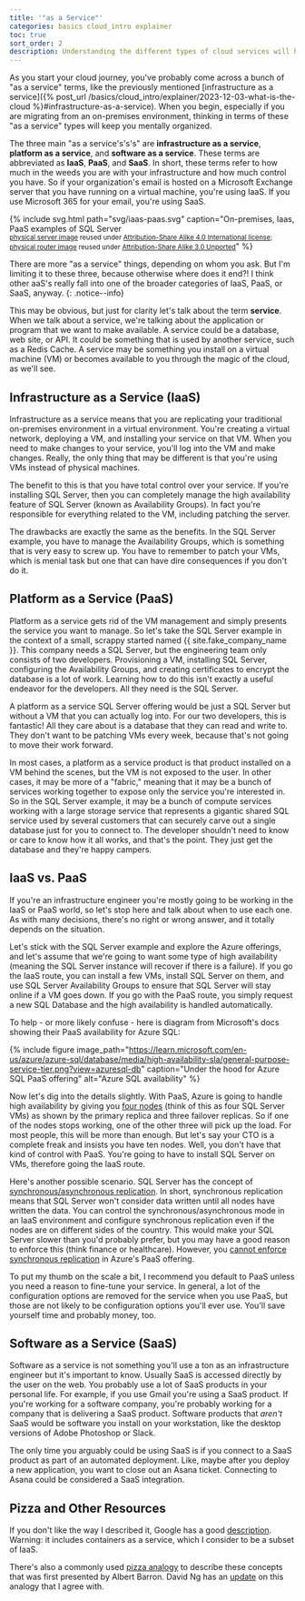 ```yaml
---
title: '"as a Service"'
categories: basics cloud_intro explainer
toc: true
sort_order: 2
description: Understanding the different types of cloud services will help you think clearly
---
```

As you start your cloud journey, you've probably come across a bunch of "as a service" terms, like the previously mentioned [infrastructure as a service]({% post_url /basics/cloud_intro/explainer/2023-12-03-what-is-the-cloud %}#infrastructure-as-a-service). When you begin, especially if you are migrating from an on-premises environment, thinking in terms of these "as a service" types will keep you mentally organized.

The three main "as a service's's's" are **infrastructure as a service**, **platform as a service**, and **software as a service**. These terms are abbreviated as **IaaS**, **PaaS**, and **SaaS**.<!--more--> In short, these terms refer to how much in the weeds you are with your infrastructure and how much control you have. So if your organization's email is hosted on a Microsoft Exchange server that you have running on a virtual machine, you're using IaaS. If you use Microsoft 365 for your email, you're using SaaS.

{% include svg.html path="svg/iaas-paas.svg" caption="On-premises, Iaas, PaaS examples of SQL Server<br /><small>[physical server image](https://commons.wikimedia.org/wiki/File:Generic_Server_Icon.svg) reused under [Attribution-Share Alike 4.0 International license](https://creativecommons.org/licenses/by-sa/4.0/deed.en); [physical router image](https://commons.wikimedia.org/wiki/File:Router.svg) reused under [Attribution-Share Alike 3.0 Unported](https://creativecommons.org/licenses/by-sa/3.0/deed.en)</small>" %}

There are more "as a service" things, depending on whom you ask. But I'm limiting it to these three, because otherwise where does it end?! I think other aaS's really fall into one of the broader categories of IaaS, PaaS, or SaaS, anyway.
{: .notice--info}

This may be obvious, but just for clarity let's talk about the term **service**. When we talk about a service, we're talking about the application or program that we want to make available. A service could be a database, web site, or API. It could be something that is used by another service, such as a Redis Cache. A service may be something you install on a virtual machine (VM) or becomes available to you through the magic of the cloud, as we'll see.

## Infrastructure as a Service (IaaS)

Infrastructure as a service means that you are replicating your traditional on-premises environment in a virtual environment. You're creating a virtual network, deploying a VM, and installing your service on that VM. When you need to make changes to your service, you'll log into the VM and make changes. Really, the only thing that may be different is that you're using VMs instead of physical machines.

The benefit to this is that you have total control over your service. If you're installing SQL Server, then you can completely manage the high availability feature of SQL Server (known as Availability Groups). In fact you're responsible for everything related to the VM, including patching the server.

The drawbacks are exactly the same as the benefits. In the SQL Server example, you have to manage the Availability Groups, which is something that is very easy to screw up. You have to remember to patch your VMs, which is menial task but one that can have dire consequences if you don't do it.

## Platform as a Service (PaaS)

Platform as a service gets rid of the VM management and simply presents the service you want to manage. So let's take the SQL Server example in the context of a small, scrappy started named {{ site.fake_company_name }}. This company needs a SQL Server, but the engineering team only consists of two developers. Provisioning a VM, installing SQL Server, configuring the Availability Groups, and creating certificates to encrypt the database is a lot of work. Learning how to do this isn't exactly a useful endeavor for the developers. All they need is the SQL Server.

A platform as a service SQL Server offering would be just a SQL Server but without a VM that you can actually log into. For our two developers, this is fantastic! All they care about is a database that they can read and write to. They don't want to be patching VMs every week, because that's not going to move their work forward.

In most cases, a platform as a service product is that product installed on a VM behind the scenes, but the VM is not exposed to the user. In other cases, it may be more of a "fabric," meaning that it may be a bunch of services working together to expose only the service you're interested in. So in the SQL Server example, it may be a bunch of compute services working with a large storage service that represents a gigantic shared SQL service used by several customers that can securely carve out a single database just for you to connect to. The developer shouldn't need to know or care to know how it all works, and that's the point. They just get the database and they're happy campers.

## IaaS vs. PaaS

If you're an infrastructure engineer you're mostly going to be working in the IaaS or PaaS world, so let's stop here and talk about when to use each one. As with many decisions, there's no right or wrong answer, and it totally depends on the situation.

Let's stick with the SQL Server example and explore the Azure offerings, and let's assume that we're going to want some type of high availability (meaning the SQL Server instance will recover if there is a failure). If you go the IaaS route, you can install a few VMs, install SQL Server on them, and use SQL Server Availability Groups to ensure that SQL Server will stay online if a VM goes down. If you go with the PaaS route, you simply request a new SQL Database and the high availability is handled automatically.

To help - or more likely confuse - here is diagram from Microsoft's docs showing their PaaS availability for Azure SQL:

{% include figure image_path="https://learn.microsoft.com/en-us/azure/azure-sql/database/media/high-availability-sla/general-purpose-service-tier.png?view=azuresql-db" caption="Under the hood for Azure SQL PaaS offering" alt="Azure SQL availability" %}

Now let's dig into the details slightly. With PaaS, Azure is going to handle high availability by giving you [four nodes](https://learn.microsoft.com/en-us/azure/azure-sql/database/high-availability-sla?view=azuresql-db&tabs=azure-powershell#general-purpose-service-tier-zone-redundant-availability) (think of this as four SQL Server VMs) as shown by the primary replica and three failover replicas. So if one of the nodes stops working, one of the other three will pick up the load. For most people, this will be more than enough. But let's say your CTO is a complete freak and insists you have ten nodes. Well, you don't have that kind of control with PaaS. You're going to have to install SQL Server on VMs, therefore going the IaaS route.

Here's another possible scenario. SQL Server has the concept of [synchronous/asynchronous replication](https://learn.microsoft.com/en-us/sql/database-engine/availability-groups/windows/availability-modes-always-on-availability-groups). In short, synchronous replication means that SQL Server won't consider data written until all nodes have written the data. You can control the synchronous/asynchronous mode in an IaaS environment and configure synchronous replication even if the nodes are on different sides of the country. This would make your SQL Server slower than you'd probably prefer, but you may have a good reason to enforce this (think finance or healthcare). However, you [cannot enforce synchronous replication](https://learn.microsoft.com/en-us/azure/azure-sql/database/active-geo-replication-overview?view=azuresql-db#preventing-the-loss-of-critical-data) in Azure's PaaS offering.

To put my thumb on the scale a bit, I recommend you default to PaaS unless you need a reason to fine-tune your service. In general, a lot of the configuration options are removed for the service when you use PaaS, but those are not likely to be configuration options you'll ever use. You'll save yourself time and probably money, too.

## Software as a Service (SaaS)

Software as a service is not something you'll use a ton as an infrastructure engineer but it's important to know. Usually SaaS is accessed directly by the user on the web. You probably use a lot of SaaS products in your personal life. For example, if you use Gmail you're using a SaaS product. If you're working for a software company, you're probably working for a company that is delivering a SaaS product. Software products that *aren't* SaaS would be software you install on your workstation, like the desktop versions of Adobe Photoshop or Slack.

The only time you arguably could be using SaaS is if you connect to a SaaS product as part of an automated deployment. Like, maybe after you deploy a new application, you want to close out an Asana ticket. Connecting to Asana could be considered a SaaS integration.

## Pizza and Other Resources

If you don't like the way I described it, Google has a good [description](https://cloud.google.com/learn/paas-vs-iaas-vs-saas). Warning: it includes containers as a service, which I consider to be a subset of IaaS.

There's also a commonly used [pizza analogy](https://www.linkedin.com/pulse/20140730172610-9679881-pizza-as-a-service/) to describe these concepts that was first presented by Albert Barron. David Ng has an [update](https://m.oursky.com/saas-paas-and-iaas-explained-in-one-graphic-d56c3e6f4606) on this analogy that I agree with.